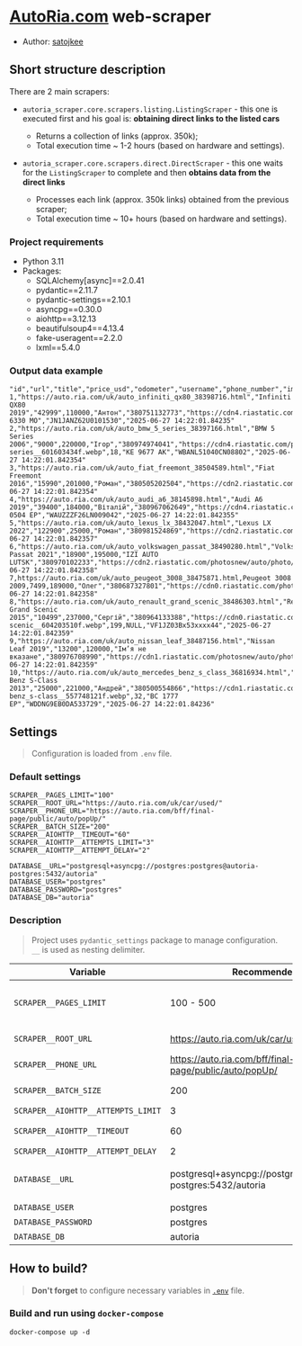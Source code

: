 # [AutoRia.com](https://auto.ria.com) web-scraper
* Author: [satojkee](https://github.com/satojkee)

## Short structure description
There are 2 main scrapers:
- `autoria_scraper.core.scrapers.listing.ListingScraper` - this one is executed first and his goal is: **obtaining direct links to the listed cars**
  - Returns a collection of links (approx. 350k);
  - Total execution time ~ 1-2 hours (based on hardware and settings).

- `autoria_scraper.core.scrapers.direct.DirectScraper` - this one waits for the `ListingScraper` to complete and then **obtains data from the direct links**
  - Processes each link (approx. 350k links) obtained from the previous scraper;
  - Total execution time ~ 10+ hours (based on hardware and settings).

### Project requirements
- Python 3.11
- Packages: 
    - SQLAlchemy[async]==2.0.41
    - pydantic==2.11.7
    - pydantic-settings==2.10.1
    - asyncpg==0.30.0
    - aiohttp==3.12.13
    - beautifulsoup4==4.13.4
    - fake-useragent==2.2.0
    - lxml==5.4.0

### Output data example
```csv
"id","url","title","price_usd","odometer","username","phone_number","image_url","images_count","car_number","car_vin","datetime_found"
1,"https://auto.ria.com/uk/auto_infiniti_qx80_38398716.html","Infiniti QX80 2019","42999",110000,"Антон","380751132773","https://cdn4.riastatic.com/photosnew/auto/photo/infiniti_qx80__601801019f.webp",19,"KA 6330 MO","JN1JANZ62U0101530","2025-06-27 14:22:01.84235"
2,"https://auto.ria.com/uk/auto_bmw_5_series_38397166.html","BMW 5 Series 2006","9000",220000,"Ігор","380974974041","https://cdn4.riastatic.com/photosnew/auto/photo/bmw_5-series__601603434f.webp",18,"KE 9677 AK","WBANL51040CN08802","2025-06-27 14:22:01.842354"
3,"https://auto.ria.com/uk/auto_fiat_freemont_38504589.html","Fiat Freemont 2016","15990",201000,"Роман","380505202504","https://cdn2.riastatic.com/photosnew/auto/photo/fiat_freemont__604717302f.webp",180,NULL,"3C4PFBCY5FT656460","2025-06-27 14:22:01.842354"
4,"https://auto.ria.com/uk/auto_audi_a6_38145898.html","Audi A6 2019","39400",184000,"Віталій","380967062649","https://cdn4.riastatic.com/photosnew/auto/photo/audi_a6__594640804f.webp",74,"BO 0504 EP","WAUZZZF26LN009042","2025-06-27 14:22:01.842355"
5,"https://auto.ria.com/uk/auto_lexus_lx_38432047.html","Lexus LX 2022","122900",25000,"Роман","380981524869","https://cdn2.riastatic.com/photosnew/auto/photo/lexus_lx__602956452f.webp",77,NULL,"JTJPABCXx04xxxx81","2025-06-27 14:22:01.842357"
6,"https://auto.ria.com/uk/auto_volkswagen_passat_38490280.html","Volkswagen Passat 2021","18900",195000,"IZI AUTO LUTSK","380970102233","https://cdn2.riastatic.com/photosnew/auto/photo/volkswagen_passat__604316732f.webp",91,NULL,"WVWZZZ3CZME011380","2025-06-27 14:22:01.842358"
7,https://auto.ria.com/uk/auto_peugeot_3008_38475871.html,Peugeot 3008 2009,7499,189000,"Олег","380687327801","https://cdn0.riastatic.com/photosnew/auto/photo/peugeot_3008__603907420f.webp",51,NULL,"VF30U9HZH9S052141","2025-06-27 14:22:01.842358"
8,"https://auto.ria.com/uk/auto_renault_grand_scenic_38486303.html","Renault Grand Scenic 2015","10499",237000,"Сергій","380964133388","https://cdn0.riastatic.com/photosnew/auto/photo/renault_grand-scenic__604203510f.webp",199,NULL,"VF1JZ03Bx53xxxx44","2025-06-27 14:22:01.842359"
9,"https://auto.ria.com/uk/auto_nissan_leaf_38487156.html","Nissan Leaf 2019","13200",120000,"Ім’я не вказане","380976708990","https://cdn1.riastatic.com/photosnew/auto/photo/nissan_leaf__604227721f.webp",24,NULL,"SJNFAAZE1U0050013","2025-06-27 14:22:01.842359"
10,"https://auto.ria.com/uk/auto_mercedes_benz_s_class_36816934.html","Mercedes-Benz S-Class 2013","25000",221000,"Андрей","380500554866","https://cdn1.riastatic.com/photosnew/auto/photo/mercedes-benz_s-class__557748121f.webp",32,"BC 1777 EP","WDDNG9EB0DA533729","2025-06-27 14:22:01.84236"
```

## Settings
> Configuration is loaded from `.env` file.

### Default settings
```dotenv
SCRAPER__PAGES_LIMIT="100"
SCRAPER__ROOT_URL="https://auto.ria.com/uk/car/used/"
SCRAPER__PHONE_URL="https://auto.ria.com/bff/final-page/public/auto/popUp/"
SCRAPER__BATCH_SIZE="200"
SCRAPER__AIOHTTP__TIMEOUT="60"
SCRAPER__AIOHTTP__ATTEMPTS_LIMIT="3"
SCRAPER__AIOHTTP__ATTEMPT_DELAY="2"

DATABASE__URL="postgresql+asyncpg://postgres:postgres@autoria-postgres:5432/autoria"
DATABASE_USER="postgres"
DATABASE_PASSWORD="postgres"
DATABASE_DB="autoria"
```

### Description
> Project uses `pydantic_settings` package to manage configuration. \
> `__` is used as nesting delimiter.

| Variable                           | Recommended value                                                    | Description                                                                                                                                                                   |
|------------------------------------|----------------------------------------------------------------------|-------------------------------------------------------------------------------------------------------------------------------------------------------------------------------|
| `SCRAPER__PAGES_LIMIT`             | 100 - 500                                                            | **Use this option to test web-scraper.** Limits total amount of pages with a specified value for `ListingScraper` (approx. 18k+ pages for unlimited). `remove for production` |       
| `SCRAPER__ROOT_URL`                | https://auto.ria.com/uk/car/used/                                    | Base url (crucial to obtain direct links to the listed cars)                                                                                                                  |
| `SCRAPER__PHONE_URL`               | https://auto.ria.com/bff/final-page/public/auto/popUp/               | This one is used to dynamically obtain phone numbers                                                                                                                          |
| `SCRAPER__BATCH_SIZE`              | 200                                                                  | Amount of concurrent tasks (the higher this value is, the more network/RAM is consumed).                                                                                      |
| `SCRAPER__AIOHTTP__ATTEMPTS_LIMIT` | 3                                                                    | Number of reattempts for `aiohttp` requests                                                                                                                                   |
| `SCRAPER__AIOHTTP__TIMEOUT`        | 60                                                                   | Timeout for `aiohttp` requests (in seconds), default value provided by `aiohttp` = 60 * 5 = 300                                                                               |
| `SCRAPER__AIOHTTP__ATTEMPT_DELAY`  | 2                                                                    | Delay between each reattempt (in seconds)                                                                                                                                     |
| `DATABASE__URL`                    | postgresql+asyncpg://postgres:postgres@autoria-postgres:5432/autoria | Database url, `postgresql+asyncpg://{DATABASE_USER}:{DATABASE_PASSWORD}@{host/container_name/autoria-postgres)}:5432/{DATABASE_DB}`                                           |
| `DATABASE_USER`                    | postgres                                                             | Database username (any string)                                                                                                                                                |
| `DATABASE_PASSWORD`                | postgres                                                             | Database password (any string)                                                                                                                                                |
| `DATABASE_DB`                      | autoria                                                              | Database name (any string)                                                                                                                                                    |

## How to build?
> **Don't forget** to configure necessary variables in [`.env`](#settings) file.

### Build and run using `docker-compose`

```shell
docker-compose up -d
```
